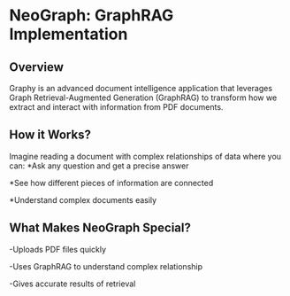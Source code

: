 # NeoGraph: GraphRAG Implementation 

## Overview
Graphy is an advanced document intelligence application that leverages Graph Retrieval-Augmented Generation (GraphRAG) to transform how we extract and interact with information from PDF documents.

## How it Works?
Imagine reading a document with complex relationships of data where you can:
*Ask any question and get a precise answer

*See how different pieces of information are connected

*Understand complex documents easily

## What Makes NeoGraph Special?
-Uploads PDF files quickly

-Uses GraphRAG to understand complex relationship

-Gives accurate results of retrieval
